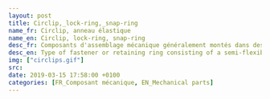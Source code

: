 ```yaml
---
layout: post
title: Circlip,_lock-ring,_snap-ring
name_fr: Circlip, anneau élastique
name_en: Circlip, lock-ring, snap-ring
desc_fr: Composants d'assemblage mécanique généralement montés dans des gorges réalisées sur des portées cylindriques extérieures (arbres, axes, …) ou dans des alésages. Ils permettent de réaliser des arrêts axiaux, des rattrapages de jeu destinés à réduire le bruit de fonctionnement des mécanismes, etc.
desc_en: Type of fastener or retaining ring consisting of a semi-flexible metal ring with open ends which can be snapped into place, into a machined groove on a dowel pin or other part to permit rotation but to prevent lateral movement. There are two basic types&#58; internal and external, referring to whether they are fitted into a bore or over a shaft. Circlips are often used to secure pinned connections.
img: ["circlips.gif"]
src: 
date: 2019-03-15 17:58:00 +0100
categories: [FR_Composant mécanique, EN_Mechanical parts]
---
```


